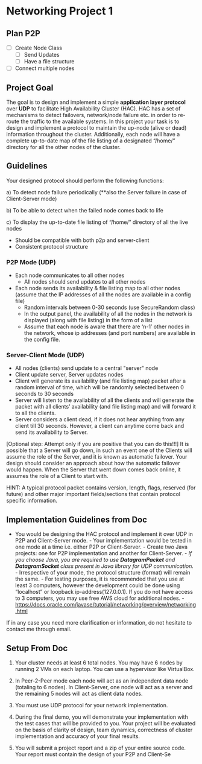 # Networking Project 1

## Plan P2P

- [ ] Create Node Class
  - [ ] Send Updates
  - [ ] Have a file structure
- [ ] Connect multiple nodes

## Project Goal

The goal is to design and implement a simple **application layer protocol** over **UDP** to facilitate High Availability Cluster (HAC). HAC has a set of mechanisms to detect failovers, network/node failure etc. in order to re-route the traffic to the available systems. In this project your task is to design and implement a protocol to maintain the up-node (alive or dead) information throughout the cluster. Additionally, each node will have a complete up-to-date map of the file listing of a designated “/home/” directory for all the other nodes of the cluster.

## Guidelines

Your designed protocol should perform the following functions:

a) To detect node failure periodically (\*\*also the Server failure in case of Client-Server mode)

b) To be able to detect when the failed node comes back to life

c) To display the up-to-date file listing of “/home/” directory of all the live nodes

- Should be compatible with both p2p and server-client
- Consistent protocol structure

### P2P Mode (UDP)

- Each node communicates to all other nodes
  - All nodes should send updates to all other nodes
- Each node sends its availability & file listing map to all other nodes (assume that the IP addresses of all the nodes are available in a config file)
  - Random intervals between 0-30 seconds (use SecureRandom class)
  - In the output panel, the availability of all the nodes in the network is displayed (along with file listing) in the form of a list
  - Assume that each node is aware that there are ‘n-1’ other nodes in the network, whose ip addresses (and port numbers) are available in the config file.

### Server-Client Mode (UDP)

- All nodes (clients) send update to a central "server" node
- Client update server, Server updates nodes
- Client will generate its availability (and file listing map) packet after a random interval of time, which will be randomly selected between 0 seconds to 30 seconds
- Server will listen to the availability of all the clients and will generate the packet with all clients’ availability (and file listing map) and will forward it to all the clients.
- Server considers a client dead, if it does not hear anything from any client till 30 seconds. However, a client can anytime come back and send its availability to Server.

[Optional step: Attempt only if you are positive that you can do this!!!] It is possible that a Server will go down, in such an event one of the Clients will assume the role of the Server, and it is known as automatic failover. Your design should consider an approach about how the automatic failover would happen. When the Server that went down comes back online, it assumes the role of a Client to start with.

HINT: A typical protocol packet contains version, length, flags, reserved (for future) and other major important fields/sections that contain protocol specific information.

## Implementation Guidelines from Doc

- You would be designing the HAC protocol and implement it over UDP in P2P and Client-Server mode. - Your implementation would be tested in one mode at a time i.e. either P2P or Client-Server. - Create two Java projects: one for P2P implementation and another for Client-Server. - _If you choose Java, you are required to use **DatagramPacket** and **DatagramSocket** class present in Java library for UDP communication._ - Irrespective of your mode, the protocol structure (format) will remain the same. - For testing purposes, it is recommended that you use at least 3 computers, however the development could be done using “localhost” or loopback ip-address(127.0.0.1). If you do not have access to 3 computers, you may use free AWS cloud for additional nodes. -
  https://docs.oracle.com/javase/tutorial/networking/overview/networking.html

If in any case you need more clarification or information, do not hesitate to contact me through email.

## Setup From Doc

1.  Your cluster needs at least 6 total nodes. You may have 6 nodes by running 2 VMs on each laptop. You can use a hypervisor like VirtualBox.

2.  In Peer-2-Peer mode each node will act as an independent data node (totaling to 6 nodes). In Client-Server, one node will act as a server and the remaining 5 nodes will act as client data nodes.
3.  You must use UDP protocol for your network implementation.
4.  During the final demo, you will demonstrate your implementation with the test cases that will be provided to you. Your project will be evaluated on the basis of clarity of design, team dynamics, correctness of cluster implementation and accuracy of your final results.

5.  You will submit a project report and a zip of your entire source code. Your report must contain the design of your P2P and Client-Se
